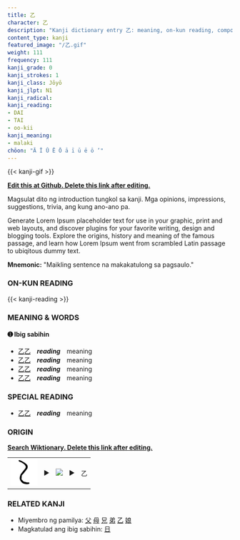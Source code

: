 ```yaml
---
title: 乙
character: 乙
description: "Kanji dictionary entry 乙: meaning, on-kun reading, compounds, origin, related kanji"
content_type: kanji
featured_image: "/乙.gif"
weight: 111
frequency: 111
kanji_grade: 0
kanji_strokes: 1
kanji_class: Jōyō
kanji_jlpt: N1
kanji_radical: 
kanji_reading: 
- DAI
- TAI
- oo-kii
kanji_meaning:
- malaki
chōon: "Ā Ī Ū Ē Ō ā ī ū ē ō ’"
---
```

[//]: # (Don't edit the line below. Kanji animated GIF code is automatically generated.)
{{< kanji-gif >}}

[//]: # (Edit below this line.)

**[Edit this at Github. Delete this link after editing.](https://github.com/tim0g/tim/tree/main/content/kanji/乙/index.md)**

Magsulat dito ng introduction tungkol sa kanji. Mga opinions, impressions, suggestions, trivia, ang kung ano-ano pa.

Generate Lorem Ipsum placeholder text for use in your graphic, print and web layouts, and discover plugins for your favorite writing, design and blogging tools. Explore the origins, history and meaning of the famous passage, and learn how Lorem Ipsum went from scrambled Latin passage to ubiqitous dummy text.
 
**Mnemonic:** "Maikling sentence na makakatulong sa pagsaulo."

### ON-KUN READING

[//]: # (Don't edit the line below. ON-KUN READING code is automatically generated.)
{{< kanji-reading >}}

### MEANING & WORDS

#### ➊ **Ibig sabihin**
  - [乙](../乙)[乙](../乙)　***reading***　meaning
  - [乙](../乙)[乙](../乙)　***reading***　meaning
  - [乙](../乙)[乙](../乙)　***reading***　meaning
  - [乙](../乙)[乙](../乙)　***reading***　meaning

### SPECIAL READING
  - [乙](../乙)[乙](../乙)　***reading***　meaning

### ORIGIN

**[Search Wiktionary. Delete this link after editing.](https://wiktionary.org/wiki/乙)**
<table class="kanji-table"><tr><td>
<img src="60px-乙-bronze.svg.png">
</td><td>▶</td><td>
<img src="60px-乙-oracle.svg.png">
</td><td>▶</td>
<td class="kanji-origin">乙</td>
</tr></table>

### RELATED KANJI
- Miyembro ng pamilya: [父](../父) [母](../母) [兄](../兄) [弟](../弟) [乙](../乙) [娘](../娘)
- Magkatulad ang ibig sabihin: [日](../日)
